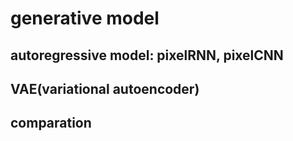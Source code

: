 # generative model
## autoregressive model: pixelRNN, pixelCNN
## VAE(variational autoencoder)
## comparation